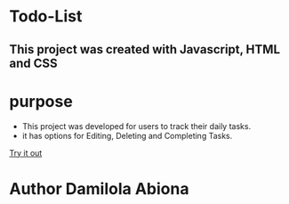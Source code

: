 # Todo-List


## This project was created with Javascript, HTML and CSS  

# purpose  
- This project was developed for users to track their daily tasks.   
- it has options for Editing, Deleting and Completing Tasks. 


[Try it out](https://stutern-todo-list-gamma.vercel.app/)




# Author Damilola Abiona
